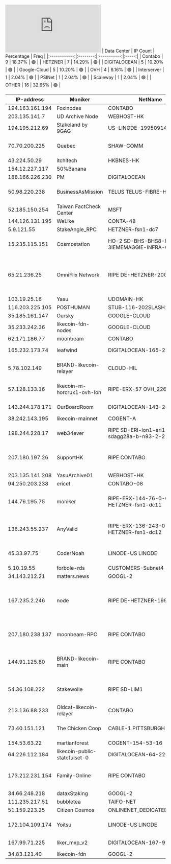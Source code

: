 ![Diagramm](https://github.com/obajay/StateSync-snapshots/blob/main/Projects/Likecoin/1/README.md)
| Data Center | IP Count | Percentage | Freq |
|:------------:|:--------:|:-----------:|:-----:|
| Contabo | 9 | 18.37% | 🟢 |
| HETZNER | 7 | 14.29% | 🟢 |
| DIGITALOCEAN | 5 | 10.20% | 🟢 |
| Google-Cloud | 5 | 10.20% | 🟢 |
| OVH | 4 | 8.16% | 🟢 |
| Interserver | 1 | 2.04% | 🟢 |
| PSINet | 1 | 2.04% | 🟢 |
| Scaleway | 1 | 2.04% | 🟢 |
| OTHER | 16 | 32.65% | 🟢 |

<!-- START_TABLE -->
| IP-address | Moniker | NetName | Organization |
|-------------|-------------|-------------|-------------|
| 194.163.161.194 | Foxinodes | CONTABO |  |
| 203.135.141.7 | UD Archive Node | WEBHOST-HK |  |
| 194.195.212.69 | Stakeland by 9GAG | US-LINODE-19950914 | Linode, LLC |
| 70.70.200.225 | Quebec | SHAW-COMM | Shaw Communications Inc. |
| 43.224.50.29 | itchitech | HKBNES-HK |  |
| 154.12.227.117 | 50%Banana |  |  |
| 188.166.226.230 | PM | DIGITALOCEAN |  |
| 50.98.220.238 | BusinessAsMission | TELUS TELUS-FIBRE-HANYBC1 | TELUS Communications Inc. |
| 52.185.150.254 | Taiwan FactCheck Center | MSFT | Microsoft Corporation |
| 144.126.131.195 | WeLike | CONTA-48 | Contabo Inc. |
| 5.9.121.55 | StakeAngle_RPC | HETZNER-fsn1-dc7 |  |
| 15.235.115.151 | Cosmostation | HO-2 SD-BHS-BHS8-B811B-3IEMEMAGGIE-INFRA-002-1-2 | OVH Hosting, Inc. OVH Hosting, Inc. |
| 65.21.236.25 | OmniFlix Network | RIPE DE-HETZNER-20010926 | RIPE Network Coordination Centre Hetzner Online GmbH Hetzner Online GmbH |
| 103.19.25.16 | Yasu | UDOMAIN-HK |  |
| 116.203.225.105 | POSTHUMAN | STUB-116-202SLASH15 |  |
| 35.185.161.147 | Oursky | GOOGLE-CLOUD | Google LLC |
| 35.233.242.36 | likecoin-fdn-nodes | GOOGLE-CLOUD | Google LLC |
| 62.171.186.77 | moonbeam | CONTABO | Contabo GmbH |
| 165.232.173.74 | leafwind | DIGITALOCEAN-165-232-32-0 | DigitalOcean, LLC |
| 5.78.102.149 | BRAND-likecoin-relayer | CLOUD-HIL | Hetzner Online GmbH Hetzner Online GmbH |
| 57.128.133.16 | likecoin-m-horcrux1-ovh-lon | RIPE-ERX-57 OVH_226110557 | RIPE Network Coordination Centre OVH Ltd |
| 143.244.178.171 | OurBoardRoom | DIGITALOCEAN-143-244-128-0 | DigitalOcean, LLC |
| 38.242.143.195 | likecoin-mainnet | COGENT-A | PSINet, Inc. |
| 198.244.228.17 | web34ever | RIPE SD-ERI-lon1-eri1-sdagg28a-b-n93-2-2 | RIPE Network Coordination Centre OVH Ltd |
| 207.180.197.26 | SupportHK | RIPE CONTABO | RIPE Network Coordination Centre Contabo GmbH |
| 203.135.141.208 | YasuArchive01 | WEBHOST-HK |  |
| 94.250.203.238 | ericet | CONTABO-08 | Contabo GmbH |
| 144.76.195.75 | moniker | RIPE-ERX-144-76-0-0 HETZNER-fsn1-dc11 | RIPE Network Coordination Centre Hetzner Online GmbH |
| 136.243.55.237 | AnyValid | RIPE-ERX-136-243-0-0 HETZNER-fsn1-dc12 | RIPE Network Coordination Centre Hetzner Online GmbH |
| 45.33.97.75 | CoderNoah | LINODE-US LINODE | Akamai Technologies, Inc. Linode |
| 5.10.19.55 | forbole-rds | CUSTOMERS-Subnet4 |  |
| 34.143.212.21 | matters.news | GOOGL-2 | Google LLC |
| 167.235.2.246 | node | RIPE DE-HETZNER-19940405 | RIPE Network Coordination Centre Hetzner Online GmbH Hetzner Online GmbH |
| 207.180.238.137 | moonbeam-RPC | RIPE CONTABO | RIPE Network Coordination Centre Contabo GmbH |
| 144.91.125.80 | BRAND-likecoin-main | RIPE CONTABO | RIPE Network Coordination Centre Contabo GmbH |
| 54.36.108.222 | Stakewolle | RIPE SD-LIM1 | RIPE Network Coordination Centre OVH GmbH |
| 213.136.88.233 | Oldcat-likecoin-relayer | CONTABO | Contabo GmbH |
| 73.40.151.121 | The Chicken Coop | CABLE-1 PITTSBURGH-5 | Comcast Cable Communications, LLC |
| 154.53.63.22 | martianforest | COGENT-154-53-16 | PSINet, Inc. |
| 64.226.112.184 | likecoin-public-statefulset-0 | DIGITALOCEAN-64-226-64-0 | DigitalOcean, LLC |
| 173.212.231.154 | Family-Online | RIPE CONTABO | RIPE Network Coordination Centre Contabo GmbH |
| 34.66.248.218 | dataxStaking | GOOGL-2 | Google LLC |
| 111.235.217.51 | bubbletea | TAIFO-NET |  |
| 51.159.223.25 | Citizen Cosmos | ONLINENET_DEDICATED_SERVERS | Scaleway |
| 172.104.109.174 | Yoitsu | LINODE-US LINODE | Akamai Technologies, Inc. Linode |
| 167.99.71.225 | liker_mxp_v2 | DIGITALOCEAN-167-99-0-0 | DigitalOcean, LLC |
| 34.83.121.40 | likecoin-fdn | GOOGL-2 | Google LLC |

<!-- END_TABLE -->